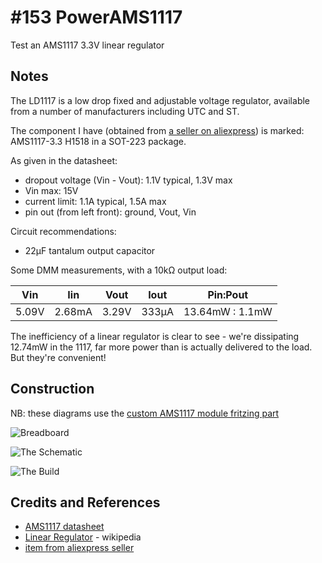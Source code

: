 # #153 PowerAMS1117

Test an AMS1117 3.3V linear regulator


## Notes

The LD1117 is a low drop fixed and adjustable voltage regulator, available from a number of manufacturers including UTC and ST.

The component I have
(obtained from [a seller on aliexpress](https://www.aliexpress.com/item/1-Set-10Pcs-Useful-3-3V-1A-AMS1117-LM1117-1117-Voltage-Regulator-SR2985-Free-Shipping/32313333110.html))
is marked: AMS1117-3.3 H1518 in a SOT-223 package.

As given in the datasheet:
* dropout voltage (Vin - Vout): 1.1V typical, 1.3V max
* Vin max: 15V
* current limit: 1.1A typical, 1.5A max
* pin out (from left front): ground, Vout, Vin

Circuit recommendations:
* 22µF tantalum output capacitor

Some DMM measurements, with a 10kΩ output load:

| Vin   | Iin    | Vout  | Iout  | Pin:Pout        |
|-------|--------|-------|-------|-----------------|
| 5.09V | 2.68mA | 3.29V | 333µA | 13.64mW : 1.1mW |

The inefficiency of a linear regulator is clear to see - we're dissipating 12.74mW in the 1117, far more power than is actually delivered to the load.
But they're convenient!

## Construction

NB: these diagrams use the [custom AMS1117 module fritzing part](../../FritzingParts/AMS1117)

![Breadboard](./assets/PowerAMS1117_bb.jpg?raw=true)

![The Schematic](./assets/PowerAMS1117_schematic.jpg?raw=true)

![The Build](./assets/PowerAMS1117_build.jpg?raw=true)

## Credits and References

* [AMS1117 datasheet](http://www.advanced-monolithic.com/pdf/ds1117.pdf)
* [Linear Regulator](https://en.wikipedia.org/wiki/Linear_regulator) - wikipedia
* [item from aliexpress seller](https://www.aliexpress.com/item/1-Set-10Pcs-Useful-3-3V-1A-AMS1117-LM1117-1117-Voltage-Regulator-SR2985-Free-Shipping/32313333110.html)
